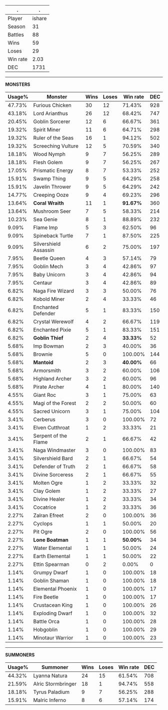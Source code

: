 .|.
|-|-
Player|ishare
Season|31
Battles|88
Wins|59
Loses|29
Win rate|2.03
DEC|1731

---
**MONSTERS**

Usage%|Monster|Wins|Loses|Win rate|DEC|
-|-|-|-|-|-|
47.73%|Furious Chicken|30|12|71.43%|928|
43.18%|Lord Arianthus|26|12|68.42%|747|
20.45%|Goblin Sorcerer|12|6|66.67%|361|
19.32%|Spirit Miner|11|6|64.71%|298|
19.32%|Ruler of the Seas|16|1|94.12%|502|
19.32%|Screeching Vulture|12|5|70.59%|340|
18.18%|Wood Nymph|9|7|56.25%|289|
18.18%|Flesh Golem|9|7|56.25%|267|
17.05%|Prismatic Energy|8|7|53.33%|252|
15.91%|Swamp Thing|9|5|64.29%|258|
15.91%|Javelin Thrower|9|5|64.29%|242|
14.77%|Creeping Ooze|9|4|69.23%|296|
13.64%|**Coral Wraith**|11|1|**91.67%**|360|
13.64%|Mushroom Seer|7|5|58.33%|214|
10.23%|Sea Genie|8|1|88.89%|232|
9.09%|Flame Imp|5|3|62.50%|96|
9.09%|Spineback Turtle|7|1|87.50%|225|
9.09%|Silvershield Assassin|6|2|75.00%|197|
7.95%|Beetle Queen|4|3|57.14%|79|
7.95%|Goblin Mech|3|4|42.86%|97|
7.95%|Baby Unicorn|3|4|42.86%|94|
7.95%|Centaur|3|4|42.86%|89|
6.82%|Naga Fire Wizard|3|3|50.00%|76|
6.82%|Kobold Miner|2|4|33.33%|46|
6.82%|Enchanted Defender|5|1|83.33%|150|
6.82%|Crystal Werewolf|4|2|66.67%|119|
6.82%|Enchanted Pixie|5|1|83.33%|151|
6.82%|**Goblin Thief**|2|4|**33.33%**|52|
5.68%|Imp Bowman|2|3|40.00%|36|
5.68%|Brownie|5|0|100.00%|144|
5.68%|**Mantoid**|2|3|**40.00%**|66|
5.68%|Armorsmith|3|2|60.00%|106|
5.68%|Highland Archer|3|2|60.00%|96|
5.68%|Pirate Archer|4|1|80.00%|140|
4.55%|Giant Roc|3|1|75.00%|63|
4.55%|Magi of the Forest|2|2|50.00%|60|
4.55%|Sacred Unicorn|3|1|75.00%|104|
3.41%|Cerberus|3|0|100.00%|72|
3.41%|Elven Cutthroat|1|2|33.33%|21|
3.41%|Serpent of the Flame|2|1|66.67%|42|
3.41%|Naga Windmaster|3|0|100.00%|83|
3.41%|Silvershield Bard|2|1|66.67%|54|
3.41%|Defender of Truth|2|1|66.67%|58|
3.41%|Divine Sorceress|2|1|66.67%|55|
3.41%|Molten Ogre|1|2|33.33%|32|
3.41%|Clay Golem|1|2|33.33%|27|
3.41%|Divine Healer|1|2|33.33%|34|
3.41%|Cocatrice|1|2|33.33%|36|
2.27%|Zalran Efreet|2|0|100.00%|36|
2.27%|Cyclops|1|1|50.00%|20|
2.27%|Pit Ogre|2|0|100.00%|56|
2.27%|**Lone Boatman**|1|1|**50.00%**|34|
2.27%|Water Elemental|1|1|50.00%|24|
2.27%|Earth Elemental|1|1|50.00%|22|
2.27%|Ettin Spearman|0|2|0.00%|0|
1.14%|Grumpy Dwarf|1|0|100.00%|18|
1.14%|Goblin Shaman|1|0|100.00%|18|
1.14%|Elemental Phoenix|1|0|100.00%|17|
1.14%|Fire Beetle|1|0|100.00%|17|
1.14%|Crustacean King|1|0|100.00%|26|
1.14%|Exploding Dwarf|1|0|100.00%|32|
1.14%|Battle Orca|1|0|100.00%|28|
1.14%|Hobgoblin|1|0|100.00%|29|
1.14%|Minotaur Warrior|1|0|100.00%|23|

---
**SUMMONERS**

Usage%|Summoner|Wins|Loses|Win rate|DEC|
-|-|-|-|-|-|
44.32%|Lyanna Natura|24|15|61.54%|708|
21.59%|Alric Stormbringer|18|1|94.74%|558|
18.18%|Tyrus Paladium|9|7|56.25%|288|
15.91%|Malric Inferno|8|6|57.14%|174|

